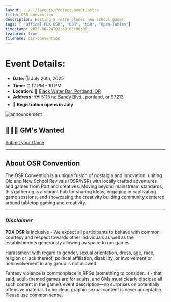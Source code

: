 ```yaml
---
layout: ../../layouts/ProjectLayout.astro
title: OSR Convention
description: Hosting a retro clones new school games.
tags: [ "Offical PDX OSR", "OSR", "NSR", "Open-Tables"]
timestamp: 2025-06-24T02:39:03+00:00
featured: true
filename: osr-convention
---
```

# Event Details:
- **Date:** 🗓️ July 26th, 2025
- **Time:** ⏰ 12 PM - 10 PM
- **Location:** 🌊 [Black Water Bar, Portland, OR](https://bar.blackwaterpdx.com/)
- **Address:** 🗺️ [5115 ne Sandy Blvd., portland, or 97213](https://www.google.com/maps)
- **📝 Registration opens in July**
<!-- - **Registration:** 📝 [Heylo Event Signup](https://www.heylo.com/events/193c5b48-f5e4-4134-812f-69beb2708439) -->

![announcement](/src/images/Announcement.png)

## 🧙🏽‍♂️ GM's Wanted
[Submit your Game](https://docs.google.com/forms/d/e/1FAIpQLSfLYlTzslgb1kJ8Ot9bXWU4PUMVhK4xjVCCpnhwmB1ELLONvQ/viewform)

---
## About OSR Convention
The OSR Convention is a unique fusion of nostalgia and innovation, uniting Old and New School Revivals (OSR/NSR) with locally crafted adventures and games from Portland creatives. Moving beyond mainstream standards, this gathering is a vibrant hub for sharing ideas, engaging in captivating game sessions, and showcasing the creativity building community centered around tabletop gaming and creativity.

---

### _Disclaimer_
**PDX OSR** is inclusive - We expect all participants to behave with common courtesy and respect towards other individuals as well as the establishments generously allowing us space to run games.

Harassment with regard to gender, sexual orientation, dress, age, race, religion or lack thereof, political affiliation, disability, or involvement or noninvolvement in any group is not allowed.

Fantasy violence is commonplace in RPGs (something to consider...) - that said, adult-themed games are for adults, and GMs must clearly disclose all such content in the game’s event description—no surprises on potentially offensive material. To be clear, graphic sexual content is never acceptable. Please use common sense.
